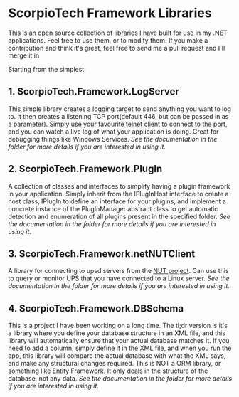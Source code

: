 # ScorpioTech Framework Libraries

This is an open source collection of libraries I have built for use in my .NET applications.
Feel free to use them, or to modify them. If you make a contribution and think it's great, feel free to send
me a pull request and I'll merge it in

Starting from the simplest:

## 1. ScorpioTech.Framework.LogServer
This simple library creates a logging target to send anything you want to log to. It then creates a listening
TCP port(default 446, but can be passed in as a parameter). Simply use your favourite telnet client to connect
to the port, and you can watch a live log of what your application is doing. Great for debugging things like
Windows Services.
_See the documentation in the folder for more details if you are interested in using it._

## 2. ScorpioTech.Framework.PlugIn
A collection of classes and interfaces to simplify having a plugin framework in your application. Simply
inherit from the IPlugInHost interface to create a host class, IPlugIn to define an interface for your
plugins, and implement a concrete instance of the PlugInManager abstract class to get automatic detection
and enumeration of all plugins present in the specified folder.
_See the documentation in the folder for more details if you are interested in using it._

## 3. ScorpioTech.Framework.netNUTClient
A library for connecting to upsd servers from the [NUT project](http://www.networkupstools.org). Can use this to
query or monitor UPS that you have connected to a Linux server.
_See the documentation in the folder for more details if you are interested in using it._

## 4. ScorpioTech.Framework.DBSchema
This is a project I have been working on a long time. The tl;dr version is it's a library where you define 
your database structure in an XML file, and this library will automatically ensure that your actual database
matches it. If you need to add a column, simply define it in the XML file, and when you run the app, this
library will compare the actual database with what the XML says, and make any structural changes required.
This is NOT a ORM library, or something like Entity Framework. It only deals in the structure of the database,
not any data.
_See the documentation in the folder for more details if you are interested in using it._
